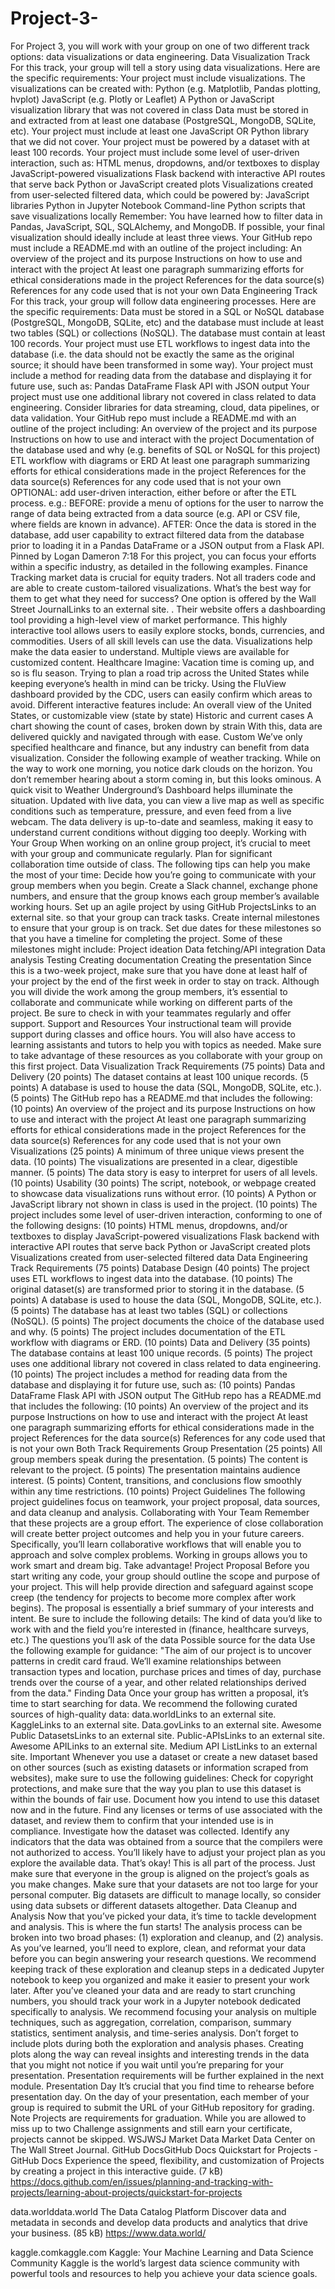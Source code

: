 # Project-3-
For Project 3, you will work with your group on one of two different track options: data visualizations or data engineering.
Data Visualization Track
For this track, your group will tell a story using data visualizations. Here are the specific requirements:
Your project must include visualizations. The visualizations can be created with:
Python (e.g. Matplotlib, Pandas plotting, hvplot)
JavaScript (e.g. Plotly or Leaflet)
A Python or JavaScript visualization library that was not covered in class
Data must be stored in and extracted from at least one database (PostgreSQL, MongoDB, SQLite, etc).
Your project must include at least one JavaScript OR Python library that we did not cover.
Your project must be powered by a dataset with at least 100 records.
Your project must include some level of user-driven interaction, such as:
HTML menus, dropdowns, and/or textboxes to display JavaScript-powered visualizations
Flask backend with interactive API routes that serve back Python or JavaScript created plots
Visualizations created from user-selected filtered data, which could be powered by:
JavaScript libraries
Python in Jupyter Notebook
Command-line Python scripts that save visualizations locally
Remember: You have learned how to filter data in Pandas, JavaScript, SQL, SQLAlchemy, and MongoDB.
If possible, your final visualization should ideally include at least three views.
Your GitHub repo must include a README.md with an outline of the project including:
An overview of the project and its purpose
Instructions on how to use and interact with the project
At least one paragraph summarizing efforts for ethical considerations made in the project
References for the data source(s)
References for any code used that is not your own
Data Engineering Track
For this track, your group will follow data engineering processes. Here are the specific requirements:
Data must be stored in a SQL or NoSQL database (PostgreSQL, MongoDB, SQLite, etc) and the database must include at least two tables (SQL) or collections (NoSQL).
The database must contain at least 100 records.
Your project must use ETL workflows to ingest data into the database (i.e. the data should not be exactly the same as the original source; it should have been transformed in some way).
Your project must include a method for reading data from the database and displaying it for future use, such as:
Pandas DataFrame
Flask API with JSON output
Your project must use one additional library not covered in class related to data engineering. Consider libraries for data streaming, cloud, data pipelines, or data validation.
Your GitHub repo must include a README.md with an outline of the project including:
An overview of the project and its purpose
Instructions on how to use and interact with the project
Documentation of the database used and why (e.g. benefits of SQL or NoSQL for this project)
ETL workflow with diagrams or ERD
At least one paragraph summarizing efforts for ethical considerations made in the project
References for the data source(s)
References for any code used that is not your own
OPTIONAL: add user-driven interaction, either before or after the ETL process. e.g.:
BEFORE: provide a menu of options for the user to narrow the range of data being extracted from a data source (e.g. API or CSV file, where fields are known in advance).
AFTER: Once the data is stored in the database, add user capability to extract filtered data from the database prior to loading it in a Pandas DataFrame or a JSON output from a Flask API.
Pinned by 
Logan Dameron
7:18
For this project, you can focus your efforts within a specific industry, as detailed in the following examples.
Finance
Tracking market data is crucial for equity traders. Not all traders code and are able to create custom-tailored visualizations. What’s the best way for them to get what they need for success?
One option is offered by the Wall Street JournalLinks to an external site.
. Their website offers a dashboarding tool providing a high-level view of market performance.
This highly interactive tool allows users to easily explore stocks, bonds, currencies, and commodities.
Users of all skill levels can use the data.
Visualizations help make the data easier to understand.
Multiple views are available for customized content.
Healthcare
Imagine: Vacation time is coming up, and so is flu season. Trying to plan a road trip across the United States while keeping everyone’s health in mind can be tricky.
Using the FluView dashboard provided by the CDC, users can easily confirm which areas to avoid.
Different interactive features include:
An overall view of the United States, or customizable view (state by state)
Historic and current cases
A chart showing the count of cases, broken down by strain
With this, data are delivered quickly and navigated through with ease.
Custom
We’ve only specified healthcare and finance, but any industry can benefit from data visualization. Consider the following example of weather tracking.
While on the way to work one morning, you notice dark clouds on the horizon. You don’t remember hearing about a storm coming in, but this looks ominous.
A quick visit to Weather Underground’s Dashboard helps illuminate the situation.
Updated with live data, you can view a live map as well as specific conditions such as temperature, pressure, and even feed from a live webcam.
The data delivery is up-to-date and seamless, making it easy to understand current conditions without digging too deeply.
Working with Your Group
When working on an online group project, it’s crucial to meet with your group and communicate regularly. Plan for significant collaboration time outside of class. The following tips can help you make the most of your time:
Decide how you’re going to communicate with your group members when you begin. Create a Slack channel, exchange phone numbers, and ensure that the group knows each group member’s available working hours.
Set up an agile project by using GitHub ProjectsLinks to an external site.
 so that your group can track tasks.
Create internal milestones to ensure that your group is on track. Set due dates for these milestones so that you have a timeline for completing the project. Some of these milestones might include:
Project ideation
Data fetching/API integration
Data analysis
Testing
Creating documentation
Creating the presentation
Since this is a two-week project, make sure that you have done at least half of your project by the end of the first week in order to stay on track.
Although you will divide the work among the group members, it’s essential to collaborate and communicate while working on different parts of the project. Be sure to check in with your teammates regularly and offer support.
Support and Resources
Your instructional team will provide support during classes and office hours. You will also have access to learning assistants and tutors to help you with topics as needed. Make sure to take advantage of these resources as you collaborate with your group on this first project.
Data Visualization Track Requirements (75 points)
Data and Delivery (20 points)
The dataset contains at least 100 unique records. (5 points)
A database is used to house the data (SQL, MongoDB, SQLite, etc.). (5 points)
The GitHub repo has a README.md that includes the following: (10 points)
An overview of the project and its purpose
Instructions on how to use and interact with the project
At least one paragraph summarizing efforts for ethical considerations made in the project
References for the data source(s)
References for any code used that is not your own
Visualizations (25 points)
A minimum of three unique views present the data. (10 points)
The visualizations are presented in a clear, digestible manner. (5 points)
The data story is easy to interpret for users of all levels. (10 points)
Usability (30 points)
The script, notebook, or webpage created to showcase data visualizations runs without error. (10 points)
A Python or JavaScript library not shown in class is used in the project. (10 points)
The project includes some level of user-driven interaction, conforming to one of the following designs: (10 points)
HTML menus, dropdowns, and/or textboxes to display JavaScript-powered visualizations
Flask backend with interactive API routes that serve back Python or JavaScript created plots
Visualizations created from user-selected filtered data
Data Engineering Track Requirements (75 points)
Database Design (40 points)
The project uses ETL workflows to ingest data into the database. (10 points)
The original dataset(s) are transformed prior to storing it in the database. (5 points)
A database is used to house the data (SQL, MongoDB, SQLite, etc.). (5 points)
The database has at least two tables (SQL) or collections (NoSQL). (5 points)
The project documents the choice of the database used and why. (5 points)
The project includes documentation of the ETL workflow with diagrams or ERD. (10 points)
Data and Delivery (35 points)
The database contains at least 100 unique records. (5 points)
The project uses one additional library not covered in class related to data engineering. (10 points)
The project includes a method for reading data from the database and displaying it for future use, such as: (10 points)
Pandas DataFrame
Flask API with JSON output
The GitHub repo has a README.md that includes the following: (10 points)
An overview of the project and its purpose
Instructions on how to use and interact with the project
At least one paragraph summarizing efforts for ethical considerations made in the project
References for the data source(s)
References for any code used that is not your own
Both Track Requirements
Group Presentation (25 points)
All group members speak during the presentation. (5 points)
The content is relevant to the project. (5 points)
The presentation maintains audience interest. (5 points)
Content, transitions, and conclusions flow smoothly within any time restrictions. (10 points)
Project Guidelines
The following project guidelines focus on teamwork, your project proposal, data sources, and data cleanup and analysis.
Collaborating with Your Team
Remember that these projects are a group effort. The experience of close collaboration will create better project outcomes and help you in your future careers. Specifically, you’ll learn collaborative workflows that will enable you to approach and solve complex problems. Working in groups allows you to work smart and dream big. Take advantage!
Project Proposal
Before you start writing any code, your group should outline the scope and purpose of your project. This will help provide direction and safeguard against scope creep (the tendency for projects to become more complex after work begins).
The proposal is essentially a brief summary of your interests and intent. Be sure to include the following details:
The kind of data you’d like to work with and the field you’re interested in (finance, healthcare surveys, etc.)
The questions you’ll ask of the data
Possible source for the data
Use the following example for guidance:
"The aim of our project is to uncover patterns in credit card fraud. We’ll examine relationships between transaction types and location, purchase prices and times of day, purchase trends over the course of a year, and other related relationships derived from the data."
Finding Data
Once your group has written a proposal, it’s time to start searching for data. We recommend the following curated sources of high-quality data:
data.worldLinks to an external site.
KaggleLinks to an external site.
Data.govLinks to an external site.
Awesome Public DatasetsLinks to an external site.
Public-APIsLinks to an external site.
Awesome APILinks to an external site.
Medium API ListLinks to an external site.
Important
Whenever you use a dataset or create a new dataset based on other sources (such as existing datasets or information scraped from websites), make sure to use the following guidelines:
Check for copyright protections, and make sure that the way you plan to use this dataset is within the bounds of fair use.
Document how you intend to use this dataset now and in the future. Find any licenses or terms of use associated with the dataset, and review them to confirm that your intended use is in compliance.
Investigate how the dataset was collected. Identify any indicators that the data was obtained from a source that the compilers were not authorized to access.
You’ll likely have to adjust your project plan as you explore the available data. That’s okay! This is all part of the process. Just make sure that everyone in the group is aligned on the project’s goals as you make changes.
Make sure that your datasets are not too large for your personal computer. Big datasets are difficult to manage locally, so consider using data subsets or different datasets altogether.
Data Cleanup and Analysis
Now that you’ve picked your data, it’s time to tackle development and analysis. This is where the fun starts!
The analysis process can be broken into two broad phases: (1) exploration and cleanup, and (2) analysis.
As you’ve learned, you’ll need to explore, clean, and reformat your data before you can begin answering your research questions. We recommend keeping track of these exploration and cleanup steps in a dedicated Jupyter notebook to keep you organized and make it easier to present your work later.
After you’ve cleaned your data and are ready to start crunching numbers, you should track your work in a Jupyter notebook dedicated specifically to analysis. We recommend focusing your analysis on multiple techniques, such as aggregation, correlation, comparison, summary statistics, sentiment analysis, and time-series analysis. Don’t forget to include plots during both the exploration and analysis phases. Creating plots along the way can reveal insights and interesting trends in the data that you might not notice if you wait until you’re preparing for your presentation. Presentation requirements will be further explained in the next module.
Presentation Day
It’s crucial that you find time to rehearse before presentation day.
On the day of your presentation, each member of your group is required to submit the URL of your GitHub repository for grading.
Note
Projects are requirements for graduation. While you are allowed to miss up to two Challenge assignments and still earn your certificate, projects cannot be skipped.
WSJWSJ
Market Data
Market Data Center on The Wall Street Journal.
GitHub DocsGitHub Docs
Quickstart for Projects - GitHub Docs
Experience the speed, flexibility, and customization of Projects by creating a project in this interactive guide. (7 kB)
https://docs.github.com/en/issues/planning-and-tracking-with-projects/learning-about-projects/quickstart-for-projects

data.worlddata.world
The Data Catalog Platform
Discover data and metadata in seconds and develop data products and analytics that drive your business. (85 kB)
https://www.data.world/

kaggle.comkaggle.com
Kaggle: Your Machine Learning and Data Science Community
Kaggle is the world’s largest data science community with powerful tools and resources to help you achieve your data science goals.
